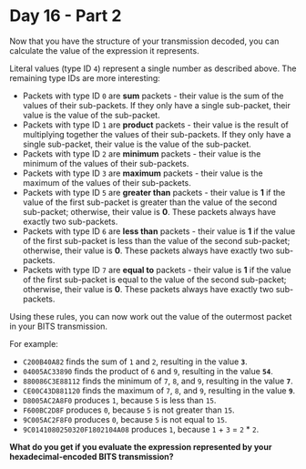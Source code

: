 # Day 16 - Part 2

<article class="day-desc"><p>Now that you have the structure of your transmission decoded, you can calculate the value of the expression it represents.</p>
<p>Literal values (type ID <code>4</code>) represent a single number as described above. The remaining type IDs are more interesting:</p>
<ul>
<li>Packets with type ID <code>0</code> are <strong>sum</strong> packets - their value is the sum of the values of their sub-packets. If they only have a single sub-packet, their value is the value of the sub-packet.</li>
<li>Packets with type ID <code>1</code> are <strong>product</strong> packets - their value is the result of multiplying together the values of their sub-packets. If they only have a single sub-packet, their value is the value of the sub-packet.</li>
<li>Packets with type ID <code>2</code> are <strong>minimum</strong> packets - their value is the minimum of the values of their sub-packets.</li>
<li>Packets with type ID <code>3</code> are <strong>maximum</strong> packets - their value is the maximum of the values of their sub-packets.</li>
<li>Packets with type ID <code>5</code> are <strong>greater than</strong> packets - their value is <strong>1</strong> if the value of the first sub-packet is greater than the value of the second sub-packet; otherwise, their value is <strong>0</strong>. These packets always have exactly two sub-packets.</li>
<li>Packets with type ID <code>6</code> are <strong>less than</strong> packets - their value is <strong>1</strong> if the value of the first sub-packet is less than the value of the second sub-packet; otherwise, their value is <strong>0</strong>. These packets always have exactly two sub-packets.</li>
<li>Packets with type ID <code>7</code> are <strong>equal to</strong> packets - their value is <strong>1</strong> if the value of the first sub-packet is equal to the value of the second sub-packet; otherwise, their value is <strong>0</strong>. These packets always have exactly two sub-packets.</li>
</ul>
<p>Using these rules, you can now work out the value of the outermost packet in your BITS transmission.</p>
<p>For example:</p>
<ul>
<li><code>C200B40A82</code> finds the sum of <code>1</code> and <code>2</code>, resulting in the value <code><strong>3</strong></code>.</li>
<li><code>04005AC33890</code> finds the product of <code>6</code> and <code>9</code>, resulting in the value <code><strong>54</strong></code>.</li>
<li><code>880086C3E88112</code> finds the minimum of <code>7</code>, <code>8</code>, and <code>9</code>, resulting in the value <code><strong>7</strong></code>.</li>
<li><code>CE00C43D881120</code> finds the maximum of <code>7</code>, <code>8</code>, and <code>9</code>, resulting in the value <code><strong>9</strong></code>.</li>
<li><code>D8005AC2A8F0</code> produces <code>1</code>, because <code>5</code> is less than <code>15</code>.</li>
<li><code>F600BC2D8F</code> produces <code>0</code>, because <code>5</code> is not greater than <code>15</code>.</li>
<li><code>9C005AC2F8F0</code> produces <code>0</code>, because <code>5</code> is not equal to <code>15</code>.</li>
<li><code>9C0141080250320F1802104A08</code> produces <code>1</code>, because <code>1</code> + <code>3</code> = <code>2</code> * <code>2</code>.</li>
</ul>
<p><strong>What do you get if you evaluate the expression represented by your hexadecimal-encoded BITS transmission?</strong></p>
</article>
